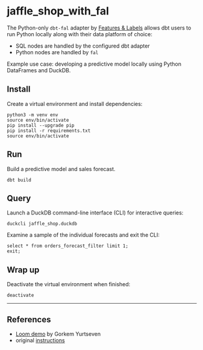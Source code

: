 # jaffle_shop_with_fal

The Python-only `dbt-fal` adapter by [Features & Labels](https://fal.ai/) allows dbt users to run Python locally along with their data platform of choice:
- SQL nodes are handled by the configured dbt adapter
- Python nodes are handled by `fal`

Example use case: developing a predictive model locally using Python DataFrames and DuckDB.

## Install
Create a virtual environment and install dependencies:

```shell
python3 -m venv env
source env/bin/activate
pip install --upgrade pip
pip install -r requirements.txt
source env/bin/activate
```

## Run
Build a predictive model and sales forecast.
```shell
dbt build
```

## Query

Launch a DuckDB command-line interface (CLI) for interactive queries:
```shell
duckcli jaffle_shop.duckdb
```

Examine a sample of the individual forecasts and exit the CLI:
```
select * from orders_forecast_filter limit 1;
exit;
```

## Wrap up 
Deactivate the virtual environment when finished:

```shell
deactivate
```


---

## References
- [Loom demo](https://www.loom.com/share/26c9da8814d4435cb763cfb4eb3ab5dc) by Gorkem Yurtseven
- original [instructions](https://featuresandlabels.notion.site/Public-Set-up-dbt-fal-Act-1-568b7b0692514f52be161e1129d7dcc8)
